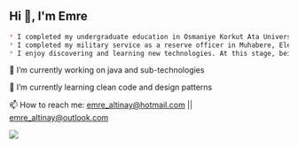 ## Hi 👋, I'm Emre ##
```markdown
* I completed my undergraduate education in Osmaniye Korkut Ata University, Department of Management Information Systems in 2021.
* I completed my military service as a reserve officer in Muhabere, Electronic Information Systems (MEBS) Barracks Mamak/Ankara.
* I enjoy discovering and learning new technologies. At this stage, being a good software developer is among my goals.
```

🔭 I’m currently working on java and sub-technologies
                                   
🌱 I’m currently learning clean code and design patterns

📫 How to reach me: emre_altinay@hotmail.com || emre_altinay@outlook.com

[![](https://img.shields.io/badge/linkedin-%231E77B5.svg?&style=for-the-badge&logo=linkedin&logoColor=white)](https://www.linkedin.com/in/emrealtinay/)

 
 




